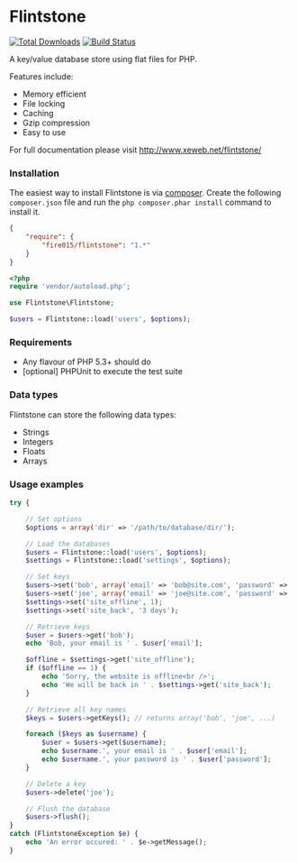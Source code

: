 Flintstone
==========

[![Total Downloads](https://img.shields.io/packagist/dm/fire015/flintstone.svg)](https://packagist.org/packages/fire015/flintstone)
[![Build Status](https://travis-ci.org/fire015/flintstone.svg?branch=master)](https://travis-ci.org/fire015/flintstone)

A key/value database store using flat files for PHP.

Features include:

* Memory efficient
* File locking
* Caching
* Gzip compression
* Easy to use

For full documentation please visit http://www.xeweb.net/flintstone/

### Installation

The easiest way to install Flintstone is via [composer](http://getcomposer.org/). Create the following `composer.json` file and run the `php composer.phar install` command to install it.

```json
{
    "require": {
        "fire015/flintstone": "1.*"
    }
}
```

```php
<?php
require 'vendor/autoload.php';

use Flintstone\Flintstone;

$users = Flintstone::load('users', $options);
```

### Requirements

- Any flavour of PHP 5.3+ should do
- [optional] PHPUnit to execute the test suite

### Data types

Flintstone can store the following data types:

* Strings
* Integers
* Floats
* Arrays

### Usage examples

```php
try {

	// Set options
	$options = array('dir' => '/path/to/database/dir/');

	// Load the databases
	$users = Flintstone::load('users', $options);
	$settings = Flintstone::load('settings', $options);

	// Set keys
	$users->set('bob', array('email' => 'bob@site.com', 'password' => '123456'));
	$users->set('joe', array('email' => 'joe@site.com', 'password' => 'test'));
	$settings->set('site_offline', 1);
	$settings->set('site_back', '3 days');

	// Retrieve keys
	$user = $users->get('bob');
	echo 'Bob, your email is ' . $user['email'];

	$offline = $settings->get('site_offline');
	if ($offline == 1) {
		echo 'Sorry, the website is offline<br />';
		echo 'We will be back in ' . $settings->get('site_back');
	}

	// Retrieve all key names
	$keys = $users->getKeys(); // returns array('bob', 'joe', ...)

	foreach ($keys as $username) {
		$user = $users->get($username);
		echo $username.', your email is ' . $user['email'];
		echo $username.', your password is ' . $user['password'];
	}

	// Delete a key
	$users->delete('joe');

	// Flush the database
	$users->flush();
}
catch (FlintstoneException $e) {
	echo 'An error occured: ' . $e->getMessage();
}
```